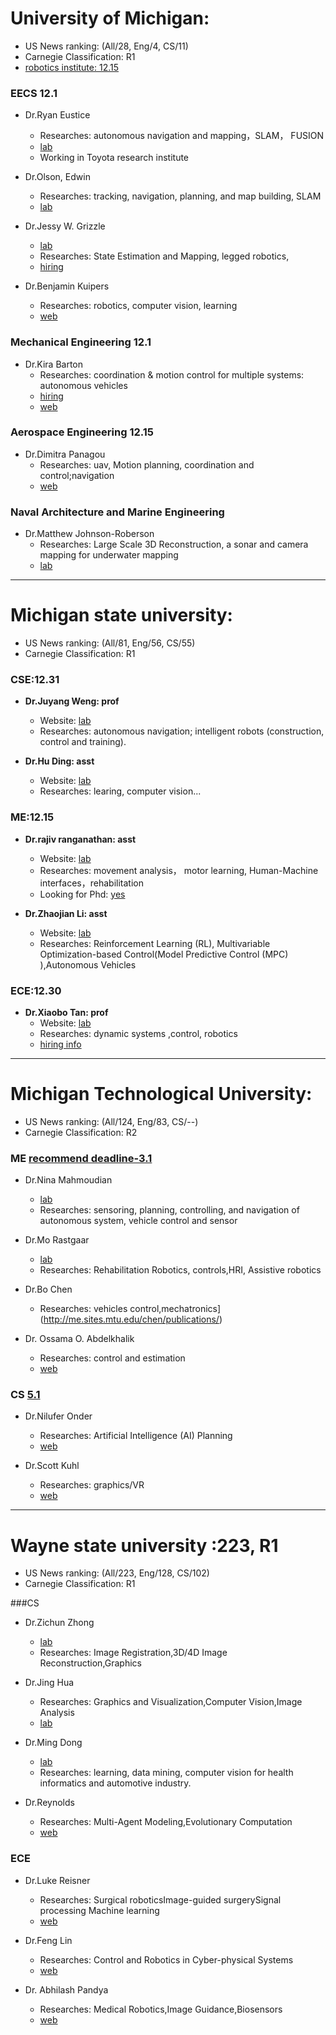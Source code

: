 # University of Michigan:
- US News ranking: (All/28, Eng/4, CS/11)
- Carnegie Classification: R1
- [robotics institute: 12.15](https://robotics.umich.edu/academic-program/program-description/admissions-info/)

### EECS 12.1 
- Dr.Ryan Eustice
    - Researches: autonomous navigation and mapping，SLAM， FUSION
    - [lab](http://robots.engin.umich.edu/Work)
    - Working in Toyota research institute

- Dr.Olson, Edwin
    - Researches: tracking, navigation, planning, and map building, SLAM
    - [lab](https://april.eecs.umich.edu/papers/)
    
- Dr.Jessy W. Grizzle
    - [lab](https://www.biped.solutions/research)
    - Researches: State Estimation and Mapping, legged robotics,
    - [hiring](https://www.biped.solutions/join)

- Dr.Benjamin Kuipers
    - Researches: robotics, computer vision, learning
    + [web](http://web.eecs.umich.edu/~kuipers/research/ssh/)

### Mechanical Engineering 12.1
    
- Dr.Kira Barton
    - Researches: coordination & motion control for multiple systems:  autonomous vehicles
    - [hiring](https://brg.engin.umich.edu/openings/)
    - [web](https://brg.engin.umich.edu/publications/2017-2/)

### Aerospace Engineering 12.15

- Dr.Dimitra Panagou
    - Researches: uav, Motion planning, coordination and control;navigation
    - [web](http://www-personal.umich.edu/~dpanagou/publications/index.html)

### Naval Architecture and Marine Engineering
- Dr.Matthew Johnson-Roberson   
    - Researches: Large Scale 3D Reconstruction, a sonar and camera mapping for underwater mapping
    - [lab](http://droplab.engin.umich.edu/research/)

---

# Michigan state university:
- US News ranking: (All/81, Eng/56, CS/55)
- Carnegie Classification: R1

### CSE:12.31  
- **Dr.Juyang Weng: prof**
    - Website: [lab](http://www.cse.msu.edu/ei/)
    - Researches: autonomous navigation; intelligent robots (construction, control and training). 

- **Dr.Hu Ding: asst**
    - Website: [lab](http://www.cse.msu.edu/~huding/)
    - Researches: learing, computer vision...

### ME:12.15 
- **Dr.rajiv ranganathan: asst**
    - Website: [lab](https://sites.google.com/site/motrelab/research)
    - Researches: movement analysis， motor learning,  Human-Machine interfaces，rehabilitation
    - Looking for Phd: [yes](https://sites.google.com/site/motrelab/join-the-lab)

- **Dr.Zhaojian Li: asst**
    - Website: [lab](http://www-personal.umich.edu/~zhaojli/index.html)
    - Researches: Reinforcement Learning (RL), Multivariable Optimization-based Control(Model Predictive Control (MPC) ),Autonomous Vehicles

### ECE:12.30  
- **Dr.Xiaobo Tan: prof**
    - Website: [lab](https://www.egr.msu.edu/~xbtan/sml_index.html)
    - Researches: dynamic systems ,control, robotics
    - [hiring info](https://www.egr.msu.edu/~xbtan/sml_index.html)


---

# Michigan Technological University:
- US News ranking: (All/124, Eng/83, CS/--)
- Carnegie Classification: R2

### ME [recommend deadline-3.1](https://www.mtu.edu/gradschool/programs/degrees/mechanical-engineering-engineering-mechanics/)

- Dr.Nina Mahmoudian 
    - [lab](http://me.sites.mtu.edu/mahmoudian/)
    - Researches: sensoring, planning, controlling, and navigation of autonomous system, vehicle control and sensor

- Dr.Mo Rastgaar
    - [lab](http://me.sites.mtu.edu/rastgaar/)
    - Researches: Rehabilitation Robotics, controls,HRI, Assistive robotics

- Dr.Bo Chen
     -  Researches: vehicles control,mechatronics](http://me.sites.mtu.edu/chen/publications/)

- Dr. Ossama O. Abdelkhalik
    - Researches: control and estimation
    - [web](http://me.sites.mtu.edu/abdelkhalik/)  


### CS [5.1](http://www.mtu.edu/gradschool/programs/degrees/computer-science/)
- Dr.Nilufer Onder
    - Researches: Artificial Intelligence (AI) Planning
    - [web](http://pages.mtu.edu/~nilufer/)

- Dr.Scott Kuhl
    - Researches: graphics/VR
    - [web](https://pages.mtu.edu/~kuhl/research.html)

---

#  Wayne state university :223, R1
- US News ranking: (All/223, Eng/128, CS/102)
- Carnegie Classification: R1

###CS
- Dr.Zichun Zhong
    - [lab](https://engineering.wayne.edu/profile/fy7555)
    - Researches: Image Registration,3D/4D Image Reconstruction,Graphics

- Dr.Jing Hua
    - Researches: Graphics and Visualization,Computer Vision,Image Analysis 
    - [lab](http://www.cs.wayne.edu/~jinghua/)

- Dr.Ming Dong 
    - [lab](http://www.cs.wayne.edu/~mdong/)
    - Researches: learning, data mining, computer vision for health informatics and automotive industry.

- Dr.Reynolds
    - Researches: Multi-Agent Modeling,Evolutionary Computation
    - [web](http://ai.cs.wayne.edu/ai/member%20webs/Reynolds/about_me.htm)

### ECE
- Dr.Luke Reisner 
    - Researches: Surgical roboticsImage-guided surgerySignal processing Machine learning
    - [web](https://scholar.google.com/citations?hl=en&user=n0cn1BQAAAAJ&view_op=list_works&sortby=pubdate)

- Dr.Feng Lin
    - Researches:  Control and Robotics in Cyber-physical Systems
    - [web](https://engineering.wayne.edu/profile/aa0986)

- Dr. Abhilash Pandya 
    - Researches: Medical Robotics,Image Guidance,Biosensors
    - [web](http://ece.eng.wayne.edu/~apandya/)
